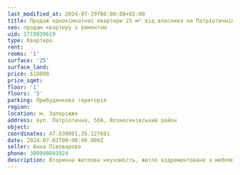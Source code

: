 ```yaml
---
last_modified_at: 2024-07-29T00:00:00+02:00
title: Продаж однокімнатної квартири 25 м² від власника на Патріотичній
seo: продам квартиру з ремонтом
uid: 1719939619
type: Квартира
rent:
rooms: '1'
surface: '25'
surface_land:
price: $18000
price_sqmt:
floor: '1'
floors: '5'
parking: Прибудинкова територія
region:
location: м. Запоріжжя
address: вул. Патріотична, 50А, Вознесенівський район
object:
coordinates: 47.839081,35.127681
date: 2024-07-02T00:00:00.000Z
seller: Анна Півоварова
phone: 380990891924
description: Вторинна житлова неухомість, житло відремонтоване з меблями і технікою, придатне і готове для проживання
---
```

